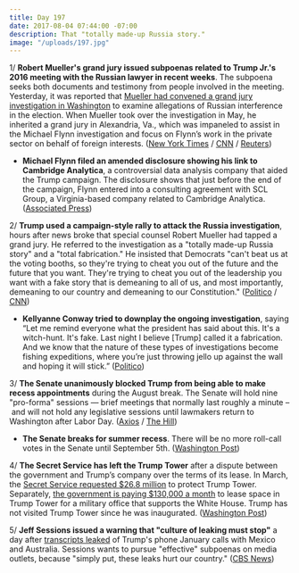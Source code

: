 ```yaml
---
title: Day 197
date: 2017-08-04 07:44:00 -07:00
description: That "totally made-up Russia story."
image: "/uploads/197.jpg"
---
```


1/ **Robert Mueller's grand jury issued subpoenas related to Trump Jr.'s 2016 meeting with the Russian lawyer in recent weeks**. The subpoena seeks both documents and testimony from people involved in the meeting. Yesterday, it was reported that [Mueller had convened a grand jury investigation in Washington](https://whatthefuckjusthappenedtoday.com/2017/08/03/day-196/#1-special-counsel-robert-mueller-has) to examine allegations of Russian interference in the election. When Mueller took over the investigation in May, he inherited a grand jury in Alexandria, Va., which was impaneled to assist in the Michael Flynn investigation and focus on Flynn’s work in the private sector on behalf of foreign interests. ([New York Times](https://www.nytimes.com/2017/08/03/us/politics/robert-mueller-russia-investigation-grand-jury.html) / [CNN](http://www.cnn.com/2017/08/03/politics/mueller-grand-jury/index.html) / [Reuters](https://www.reuters.com/article/us-usa-trump-russia-idUSKBN1AJ1SW))

* **Michael Flynn filed an amended disclosure showing his link to Cambridge Analytica**, a controversial data analysis company that aided the Trump campaign. The disclosure shows that just before the end of the campaign, Flynn entered into a consulting agreement with SCL Group, a Virginia-based company related to Cambridge Analytica. ([Associated Press](https://www.apnews.com/a250d1088af44a3b8b55275dc97de608))

2/ **Trump used a campaign-style rally to attack the Russia investigation**, hours after news broke that special counsel Robert Mueller had tapped a grand jury. He referred to the investigation as a "totally made-up Russia story" and a "total fabrication." He insisted that Democrats "can't beat us at the voting booths, so they're trying to cheat you out of the future and the future that you want. They're trying to cheat you out of the leadership you want with a fake story that is demeaning to all of us, and most importantly, demeaning to our country and demeaning to our Constitution." ([Politico](http://www.politico.com/story/2017/08/03/trump-rallies-base-russia-mueller-grand-jury-241316) / [CNN](http://www.cnn.com/2017/08/04/politics/trump-russia/index.html))

* **Kellyanne Conway tried to downplay the ongoing investigation**, saying “Let me remind everyone what the president has said about this. It's a witch-hunt. It's fake. Last night I believe \[Trump\] called it a fabrication. And we know that the nature of these types of investigations become fishing expeditions, where you’re just throwing jello up against the wall and hoping it will stick.” ([Politico](http://www.politico.com/story/2017/08/04/trump-grand-jury-kellyanne-conway-reaction-241324?lo=ap_b1))

3/ **The Senate unanimously blocked Trump from being able to make recess appointments** during the August break. The Senate will hold nine "pro-forma" sessions — brief meetings that normally last roughly a minute – and will not hold any legislative sessions until lawmakers return to Washington after Labor Day. ([Axios](https://www.axios.com/senate-blocks-trump-from-making-recess-appointments-2468906507.html) / [The Hill](http://thehill.com/homenews/senate/345261-senate-blocks-trump-from-making-recess-appointments-over-break))

* **The Senate breaks for summer recess**. There will be no more roll-call votes in the Senate until September 5th. ([Washington Post](https://www.washingtonpost.com/powerpost/recess-just-started-for-congress-and-its-not-going-to-be-much-fun-for-republicans/2017/08/03/e2c9e3ee-77a2-11e7-9eac-d56bd5568db8_story.html))

4/ **The Secret Service has left the Trump Tower** after a dispute between the government and Trump’s company over the terms of its lease. In March, the [Secret Service requested $26.8 million](https://whatthefuckjusthappenedtoday.com/2017/03/22/Day-62/#11-the-secret-service-has-asked-for) to protect Trump Tower. Separately, [the government is paying $130,000 a month](https://whatthefuckjusthappenedtoday.com/2017/07/19/day-181/#10-the-military-is-paying-130-000-a) to lease space in Trump Tower for a military office that supports the White House. Trump has not visited Trump Tower since he was inaugurated. ([Washington Post](https://www.washingtonpost.com/politics/secret-service-vacates-trump-tower-command-post-in-lease-dispute-with-presidents-company/2017/08/03/7338de16-785d-11e7-8f39-eeb7d3a2d304_story.html))

5/ **Jeff Sessions issued a warning that "culture of leaking must stop"** a day after [transcripts leaked](https://whatthefuckjusthappenedtoday.com/2017/08/03/day-196/#7-trump-urged-the-mexican-president) of Trump's phone January calls with Mexico and Australia. Sessions wants to pursue "effective" subpoenas on media outlets, because "simply put, these leaks hurt our country." ([CBS News](http://www.cbsnews.com/news/jeff-sessions-white-house-leaks-investigations-news-conference-live-updates/))